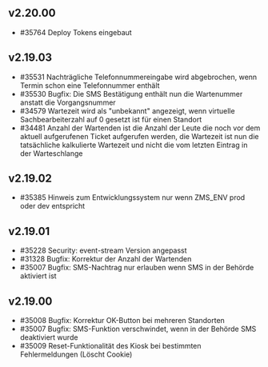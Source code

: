 ## v2.20.00

* #35764 Deploy Tokens eingebaut

## v2.19.03

* #35531 Nachträgliche Telefonnummereingabe wird abgebrochen, wenn Termin schon eine Telefonnummer enthält
* #35530 Bugfix: Die SMS Bestätigung enthält nun die Wartenummer anstatt die Vorgangsnummer
* #34579 Wartezeit wird als "unbekannt" angezeigt, wenn virtuelle Sachbearbeiterzahl auf 0 gesetzt ist für einen Standort
* #34481 Anzahl der Wartenden ist die Anzahl der Leute die noch vor dem aktuell aufgerufenen Ticket aufgerufen werden, die Wartezeit ist nun die tatsächliche kalkulierte Wartezeit und nicht die vom letzten Eintrag in der Warteschlange 

## v2.19.02

* #35385 Hinweis zum Entwicklungssystem nur wenn ZMS_ENV prod oder dev entspricht

## v2.19.01

* #35228 Security: event-stream Version angepasst
* #31328 Bugfix: Korrektur der Anzahl der Wartenden
* #35007 Bugfix: SMS-Nachtrag nur erlauben wenn SMS in der Behörde aktiviert ist

## v2.19.00

* #35008 Bugfix: Korrektur OK-Button bei mehreren Standorten
* #35007 Bugfix: SMS-Funktion verschwindet, wenn in der Behörde SMS deaktiviert wurde
* #35009 Reset-Funktionalität des Kiosk bei bestimmten Fehlermeldungen (Löscht Cookie)
